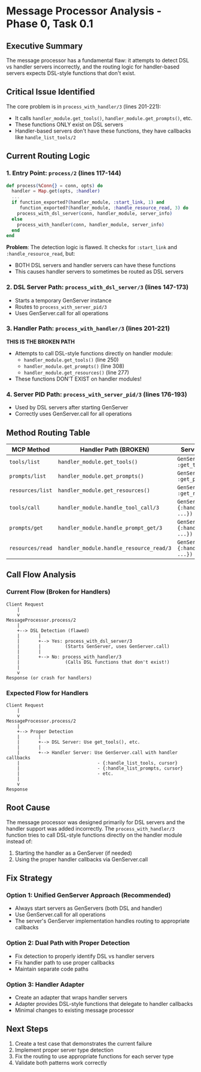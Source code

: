 # Message Processor Analysis - Phase 0, Task 0.1

## Executive Summary

The message processor has a fundamental flaw: it attempts to detect DSL vs handler servers incorrectly, and the routing logic for handler-based servers expects DSL-style functions that don't exist.

## Critical Issue Identified

The core problem is in `process_with_handler/3` (lines 201-221):
- It calls `handler_module.get_tools()`, `handler_module.get_prompts()`, etc.
- These functions ONLY exist on DSL servers
- Handler-based servers don't have these functions, they have callbacks like `handle_list_tools/2`

## Current Routing Logic

### 1. Entry Point: `process/2` (lines 117-144)
```elixir
def process(%Conn{} = conn, opts) do
  handler = Map.get(opts, :handler)
  ...
  if function_exported?(handler_module, :start_link, 1) and
     function_exported?(handler_module, :handle_resource_read, 3) do
    process_with_dsl_server(conn, handler_module, server_info)
  else
    process_with_handler(conn, handler_module, server_info)
  end
end
```

**Problem**: The detection logic is flawed. It checks for `:start_link` and `:handle_resource_read`, but:
- BOTH DSL servers and handler servers can have these functions
- This causes handler servers to sometimes be routed as DSL servers

### 2. DSL Server Path: `process_with_dsl_server/3` (lines 147-173)
- Starts a temporary GenServer instance
- Routes to `process_with_server_pid/3`
- Uses GenServer.call for all operations

### 3. Handler Path: `process_with_handler/3` (lines 201-221)
**THIS IS THE BROKEN PATH**
- Attempts to call DSL-style functions directly on handler module:
  - `handler_module.get_tools()` (line 250)
  - `handler_module.get_prompts()` (line 308)
  - `handler_module.get_resources()` (line 277)
- These functions DON'T EXIST on handler modules!

### 4. Server PID Path: `process_with_server_pid/3` (lines 176-193)
- Used by DSL servers after starting GenServer
- Correctly uses GenServer.call for all operations

## Method Routing Table

| MCP Method | Handler Path (BROKEN) | Server Path (WORKS) |
|------------|----------------------|---------------------|
| `tools/list` | `handler_module.get_tools()` | `GenServer.call(pid, :get_tools)` |
| `prompts/list` | `handler_module.get_prompts()` | `GenServer.call(pid, :get_prompts)` |
| `resources/list` | `handler_module.get_resources()` | `GenServer.call(pid, :get_resources)` |
| `tools/call` | `handler_module.handle_tool_call/3` | `GenServer.call(pid, {:handle_tool_call, ...})` |
| `prompts/get` | `handler_module.handle_prompt_get/3` | `GenServer.call(pid, {:handle_prompt_get, ...})` |
| `resources/read` | `handler_module.handle_resource_read/3` | `GenServer.call(pid, {:handle_resource_read, ...})` |

## Call Flow Analysis

### Current Flow (Broken for Handlers)
```
Client Request
    |
    v
MessageProcessor.process/2
    |
    +--> DSL Detection (flawed)
    |       |
    |       +--> Yes: process_with_dsl_server/3
    |       |         (Starts GenServer, uses GenServer.call)
    |       |
    |       +--> No: process_with_handler/3
    |                 (Calls DSL functions that don't exist!)
    |
    v
Response (or crash for handlers)
```

### Expected Flow for Handlers
```
Client Request
    |
    v
MessageProcessor.process/2
    |
    +--> Proper Detection
    |       |
    |       +--> DSL Server: Use get_tools(), etc.
    |       |
    |       +--> Handler Server: Use GenServer.call with handler callbacks
    |                             - {:handle_list_tools, cursor}
    |                             - {:handle_list_prompts, cursor}
    |                             - etc.
    |
    v
Response
```

## Root Cause

The message processor was designed primarily for DSL servers and the handler support was added incorrectly. The `process_with_handler/3` function tries to call DSL-style functions directly on the handler module instead of:

1. Starting the handler as a GenServer (if needed)
2. Using the proper handler callbacks via GenServer.call

## Fix Strategy

### Option 1: Unified GenServer Approach (Recommended)
- Always start servers as GenServers (both DSL and handler)
- Use GenServer.call for all operations
- The server's GenServer implementation handles routing to appropriate callbacks

### Option 2: Dual Path with Proper Detection
- Fix detection to properly identify DSL vs handler servers
- Fix handler path to use proper callbacks
- Maintain separate code paths

### Option 3: Handler Adapter
- Create an adapter that wraps handler servers
- Adapter provides DSL-style functions that delegate to handler callbacks
- Minimal changes to existing message processor

## Next Steps

1. Create a test case that demonstrates the current failure
2. Implement proper server type detection
3. Fix the routing to use appropriate functions for each server type
4. Validate both patterns work correctly